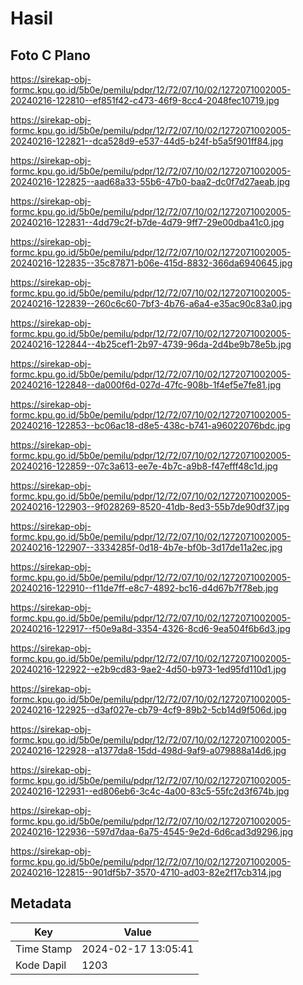 # Hasil

## Foto C Plano

https://sirekap-obj-formc.kpu.go.id/5b0e/pemilu/pdpr/12/72/07/10/02/1272071002005-20240216-122810--ef851f42-c473-46f9-8cc4-2048fec10719.jpg

https://sirekap-obj-formc.kpu.go.id/5b0e/pemilu/pdpr/12/72/07/10/02/1272071002005-20240216-122821--dca528d9-e537-44d5-b24f-b5a5f901ff84.jpg

https://sirekap-obj-formc.kpu.go.id/5b0e/pemilu/pdpr/12/72/07/10/02/1272071002005-20240216-122825--aad68a33-55b6-47b0-baa2-dc0f7d27aeab.jpg

https://sirekap-obj-formc.kpu.go.id/5b0e/pemilu/pdpr/12/72/07/10/02/1272071002005-20240216-122831--4dd79c2f-b7de-4d79-9ff7-29e00dba41c0.jpg

https://sirekap-obj-formc.kpu.go.id/5b0e/pemilu/pdpr/12/72/07/10/02/1272071002005-20240216-122835--35c87871-b06e-415d-8832-366da6940645.jpg

https://sirekap-obj-formc.kpu.go.id/5b0e/pemilu/pdpr/12/72/07/10/02/1272071002005-20240216-122839--260c6c60-7bf3-4b76-a6a4-e35ac90c83a0.jpg

https://sirekap-obj-formc.kpu.go.id/5b0e/pemilu/pdpr/12/72/07/10/02/1272071002005-20240216-122844--4b25cef1-2b97-4739-96da-2d4be9b78e5b.jpg

https://sirekap-obj-formc.kpu.go.id/5b0e/pemilu/pdpr/12/72/07/10/02/1272071002005-20240216-122848--da000f6d-027d-47fc-908b-1f4ef5e7fe81.jpg

https://sirekap-obj-formc.kpu.go.id/5b0e/pemilu/pdpr/12/72/07/10/02/1272071002005-20240216-122853--bc06ac18-d8e5-438c-b741-a96022076bdc.jpg

https://sirekap-obj-formc.kpu.go.id/5b0e/pemilu/pdpr/12/72/07/10/02/1272071002005-20240216-122859--07c3a613-ee7e-4b7c-a9b8-f47efff48c1d.jpg

https://sirekap-obj-formc.kpu.go.id/5b0e/pemilu/pdpr/12/72/07/10/02/1272071002005-20240216-122903--9f028269-8520-41db-8ed3-55b7de90df37.jpg

https://sirekap-obj-formc.kpu.go.id/5b0e/pemilu/pdpr/12/72/07/10/02/1272071002005-20240216-122907--3334285f-0d18-4b7e-bf0b-3d17de11a2ec.jpg

https://sirekap-obj-formc.kpu.go.id/5b0e/pemilu/pdpr/12/72/07/10/02/1272071002005-20240216-122910--f11de7ff-e8c7-4892-bc16-d4d67b7f78eb.jpg

https://sirekap-obj-formc.kpu.go.id/5b0e/pemilu/pdpr/12/72/07/10/02/1272071002005-20240216-122917--f50e9a8d-3354-4326-8cd6-9ea504f6b6d3.jpg

https://sirekap-obj-formc.kpu.go.id/5b0e/pemilu/pdpr/12/72/07/10/02/1272071002005-20240216-122922--e2b9cd83-9ae2-4d50-b973-1ed95fd110d1.jpg

https://sirekap-obj-formc.kpu.go.id/5b0e/pemilu/pdpr/12/72/07/10/02/1272071002005-20240216-122925--d3af027e-cb79-4cf9-89b2-5cb14d9f506d.jpg

https://sirekap-obj-formc.kpu.go.id/5b0e/pemilu/pdpr/12/72/07/10/02/1272071002005-20240216-122928--a1377da8-15dd-498d-9af9-a079888a14d6.jpg

https://sirekap-obj-formc.kpu.go.id/5b0e/pemilu/pdpr/12/72/07/10/02/1272071002005-20240216-122931--ed806eb6-3c4c-4a00-83c5-55fc2d3f674b.jpg

https://sirekap-obj-formc.kpu.go.id/5b0e/pemilu/pdpr/12/72/07/10/02/1272071002005-20240216-122936--597d7daa-6a75-4545-9e2d-6d6cad3d9296.jpg

https://sirekap-obj-formc.kpu.go.id/5b0e/pemilu/pdpr/12/72/07/10/02/1272071002005-20240216-122815--901df5b7-3570-4710-ad03-82e2f17cb314.jpg


## Metadata

| Key        | Value               |
| ---------- | ------------------- |
| Time Stamp | 2024-02-17 13:05:41 |
| Kode Dapil | 1203                |



